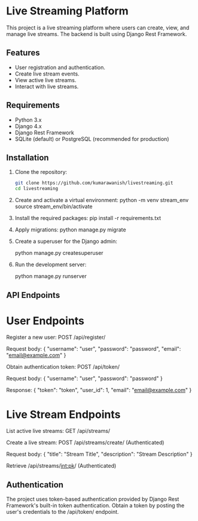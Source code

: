 # Live Streaming Platform

This project is a live streaming platform where users can create, view, and manage live streams. The backend is built using Django Rest Framework.

## Features

- User registration and authentication.
- Create live stream events.
- View active live streams.
- Interact with live streams.

## Requirements

- Python 3.x
- Django 4.x
- Django Rest Framework
- SQLite (default) or PostgreSQL (recommended for production)

## Installation

1. Clone the repository:

   ```bash
   git clone https://github.com/kumarawanish/livestreaming.git
   cd livestreaming

2. Create and activate a virtual environment:
    python -m venv stream_env
    source stream_env/bin/activate

3. Install the required packages:
    pip install -r requirements.txt

4. Apply migrations:
    python manage.py migrate

5. Create a superuser for the Django admin:

    python manage.py createsuperuser

6. Run the development server:
     
    python manage.py runserver

## API Endpoints

# User Endpoints
Register a new user: POST /api/register/

Request body: { "username": "user", "password": "password", "email": "email@example.com" }

Obtain authentication token: POST /api/token/

Request body: { "username": "user", "password": "password" }

Response: { "token": "token", "user_id": 1, "email": "email@example.com" }

# Live Stream Endpoints

List active live streams: GET /api/streams/

Create a live stream: POST /api/streams/create/ (Authenticated)

Request body: { "title": "Stream Title", "description": "Stream Description" }


Retrieve /api/streams/<int:pk>/ (Authenticated)

## Authentication

The project uses token-based authentication provided by Django Rest Framework's built-in token authentication. Obtain a token by posting the user's credentials to the /api/token/ endpoint.
